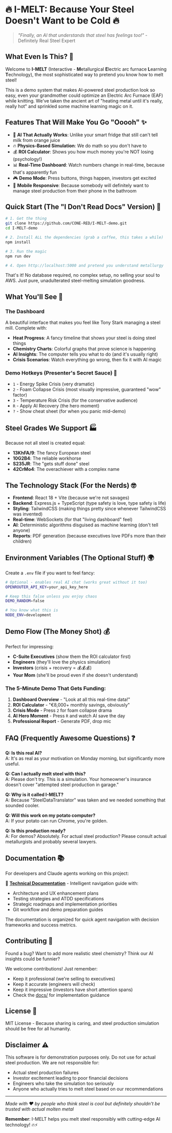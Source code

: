 # 🔥 I-MELT: Because Your Steel Doesn't Want to be Cold 🔥

> *"Finally, an AI that understands that steel has feelings too!"* - Definitely Real Steel Expert

## What Even Is This? 🤔

Welcome to **I-MELT** (Interactive - **M**etallurgical **E**lectric arc furnace **L**earning **T**echnology), the most sophisticated way to pretend you know how to melt steel! 

This is a demo system that makes AI-powered steel production look so easy, even your grandmother could optimize an Electric Arc Furnace (EAF) while knitting. We've taken the ancient art of "heating metal until it's really, really hot" and sprinkled some machine learning magic on it.

## Features That Will Make You Go "Ooooh" ✨

- 🎯 **AI That Actually Works**: Unlike your smart fridge that still can't tell milk from orange juice
- 🔥 **Physics-Based Simulation**: We do math so you don't have to
- 💰 **ROI Calculator**: Shows you how much money you're NOT losing (psychology!)
- 📊 **Real-Time Dashboard**: Watch numbers change in real-time, because that's apparently fun
- 🎮 **Demo Mode**: Press buttons, things happen, investors get excited
- 📱 **Mobile Responsive**: Because somebody will definitely want to manage steel production from their phone in the bathroom

## Quick Start (The "I Don't Read Docs" Version) 🚀

```bash
# 1. Get the thing
git clone https://github.com/CONE-RED/I-MELT-demo.git
cd I-MELT-demo

# 2. Install ALL the dependencies (grab a coffee, this takes a while)
npm install

# 3. Run the magic
npm run dev

# 4. Open http://localhost:5000 and pretend you understand metallurgy
```

That's it! No database required, no complex setup, no selling your soul to AWS. Just pure, unadulterated steel-melting simulation goodness.

## What You'll See 👀

### The Dashboard
A beautiful interface that makes you feel like Tony Stark managing a steel mill. Complete with:
- **Heat Progress**: A fancy timeline that shows your steel is doing steel things
- **Chemistry Charts**: Colorful graphs that prove science is happening
- **AI Insights**: The computer tells you what to do (and it's usually right)
- **Crisis Scenarios**: Watch everything go wrong, then fix it with AI magic

### Demo Hotkeys (Presenter's Secret Sauce) 🎹
- `1` - Energy Spike Crisis (very dramatic)
- `2` - Foam Collapse Crisis (most visually impressive, guaranteed "wow" factor)
- `3` - Temperature Risk Crisis (for the conservative audience)
- `R` - Apply AI Recovery (the hero moment)
- `?` - Show cheat sheet (for when you panic mid-demo)

## Steel Grades We Support 🏭

Because not all steel is created equal:
- **13KhFA/9**: The fancy European steel
- **10G2B4**: The reliable workhorse  
- **S235JR**: The "gets stuff done" steel
- **42CrMo4**: The overachiever with a complex name

## The Technology Stack (For the Nerds) 🤓

- **Frontend**: React 18 + Vite (because we're not savages)
- **Backend**: Express.js + TypeScript (type safety is love, type safety is life)
- **Styling**: TailwindCSS (making things pretty since whenever TailwindCSS was invented)
- **Real-time**: WebSockets (for that "living dashboard" feel)
- **AI**: Deterministic algorithms disguised as machine learning (don't tell anyone)
- **Reports**: PDF generation (because executives love PDFs more than their children)

## Environment Variables (The Optional Stuff) 🌍

Create a `.env` file if you want to feel fancy:

```bash
# Optional - enables real AI chat (works great without it too)
OPENROUTER_API_KEY=your_api_key_here

# Keep this false unless you enjoy chaos
DEMO_RANDOM=false

# You know what this is
NODE_ENV=development
```

## Demo Flow (The Money Shot) 💰

Perfect for impressing:
- **C-Suite Executives** (show them the ROI calculator first)
- **Engineers** (they'll love the physics simulation)
- **Investors** (crisis + recovery = 💰💰💰)
- **Your Mom** (she'll be proud even if she doesn't understand)

### The 5-Minute Demo That Gets Funding:
1. **Dashboard Overview** - "Look at all this real-time data!"
2. **ROI Calculator** - "€8,000+ monthly savings, obviously"
3. **Crisis Mode** - Press `2` for foam collapse drama
4. **AI Hero Moment** - Press `R` and watch AI save the day
5. **Professional Report** - Generate PDF, drop mic

## FAQ (Frequently Awesome Questions) ❓

**Q: Is this real AI?**  
A: It's as real as your motivation on Monday morning, but significantly more useful.

**Q: Can I actually melt steel with this?**  
A: Please don't try. This is a simulation. Your homeowner's insurance doesn't cover "attempted steel production in garage."

**Q: Why is it called I-MELT?**  
A: Because "SteelDataTranslator" was taken and we needed something that sounded cooler.

**Q: Will this work on my potato computer?**  
A: If your potato can run Chrome, you're golden.

**Q: Is this production ready?**  
A: For demos? Absolutely. For actual steel production? Please consult actual metallurgists and probably several lawyers.

## Documentation 📚

For developers and Claude agents working on this project:

🧭 **[Technical Documentation](./docs/README.md)** - Intelligent navigation guide with:
- Architecture and UX enhancement plans
- Testing strategies and ATDD specifications  
- Strategic roadmaps and implementation priorities
- Git workflow and demo preparation guides

The documentation is organized for quick agent navigation with decision frameworks and success metrics.

## Contributing 🤝

Found a bug? Want to add more realistic steel chemistry? Think our AI insights could be funnier? 

We welcome contributions! Just remember:
- Keep it professional (we're selling to executives)
- Keep it accurate (engineers will check)
- Keep it impressive (investors have short attention spans)
- Check the [docs/](./docs/README.md) for implementation guidance

## License 📄

MIT License - Because sharing is caring, and steel production simulation should be free for all humanity.

## Disclaimer ⚠️

This software is for demonstration purposes only. Do not use for actual steel production. We are not responsible for:
- Actual steel production failures
- Investor excitement leading to poor financial decisions
- Engineers who take the simulation too seriously
- Anyone who actually tries to melt steel based on our recommendations

---

*Made with ❤️ by people who think steel is cool but definitely shouldn't be trusted with actual molten metal*

**Remember**: I-MELT helps you melt steel responsibly with cutting-edge AI technology! 🔥⚡